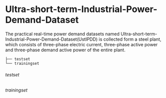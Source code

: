 # Ultra-short-term-Industrial-Power-Demand-Dataset
The practical real-time power demand datasets named Ultra-short-term-Industrial-Power-Demand-Dataset(UstIPDD) is collected form a steel plant, which consists of three-phase electric current, three-phase active power and three-phase demand active power of the entire plant.
```
├── testset
└── trainingset
```

###### testset

###### trainingset
